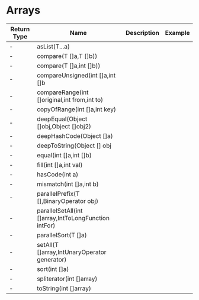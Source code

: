 # Arrays

| Return Type | Name                                                            | Description | Example |
|-------------|-----------------------------------------------------------------|-------------|---------|
| -           | asList(T...a)                                                   |||
| -           | compare(T []a,T []b))                                           |||
| -           | compare(T []a,int []b))                                         |||
| -           | compareUnsigned(int []a,int []b                                 |||
| -           | compareRange(int []original,int from,int to)                    |||
| -           | copyOfRange(int []a,int key)                                    |||
| -           | deepEqual(Object []obj,Object []obj2)                           |||
| -           | deepHashCode(Object []a)                                        |||
| -           | deepToString(Object [] obj                                      |||
| -           | equal(int []a,int []b)                                          ||
| -           | fill(int []a,int val)                                           ||
| -           | hasCode(int a)                                                  ||
| -           | mismatch(int []a,int b)                                         ||
| -           | parallelPrefix(T [],BinaryOperator<T> obj)                      ||
| -           | parallelSetAll(int []array,IntToLongFunction<extends T> intFor) ||
| -           | parallelSort(T []a)                                             ||
| -           | setAll(T []array,IntUnaryOperator generator)                    ||
| -           | sort(int []a)                                                   ||
| -           | spliterator(int []array)                                        || 
| -           | toString(int []array)                                           || 




